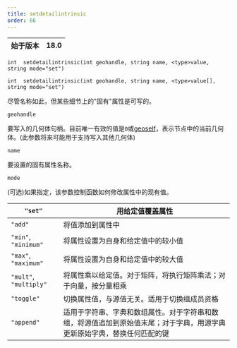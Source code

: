 ```yaml
---
title: setdetailintrinsic
order: 66
---
```

| 始于版本 | 18.0 |
| --- | --- |

`int  setdetailintrinsic(int geohandle, string name, <type>value, string mode="set")`

`int  setdetailintrinsic(int geohandle, string name, <type>value[], string mode="set")`

尽管名称如此，但某些细节上的"固有"属性是可写的。

`geohandle`

要写入的几何体句柄。目前唯一有效的值是`0`或[geoself](geoself.html "返回当前几何体的句柄")，表示节点中的当前几何体。(此参数将来可能用于支持写入其他几何体)

`name`

要设置的固有属性名称。

`mode`

(可选)如果指定，该参数控制函数如何修改属性中的现有值。

| `"set"` | 用给定值覆盖属性 |
| --- | --- |
| `"add"` | 将值添加到属性中 |
| `"min"`, `"minimum"` | 将属性设置为自身和给定值中的较小值 |
| `"max"`, `"maximum"` | 将属性设置为自身和给定值中的较大值 |
| `"mult"`, `"multiply"` | 将属性乘以给定值。对于矩阵，将执行矩阵乘法；对于向量，按分量相乘 |
| `"toggle"` | 切换属性值，与源值无关。适用于切换组成员资格 |
| `"append"` | 适用于字符串、字典和数组属性。对于字符串和数组，将源值追加到原始值末尾；对于字典，用源字典更新原始字典，替换任何匹配的键 |